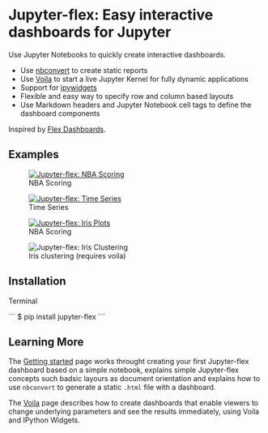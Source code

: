# Jupyter-flex: Easy interactive dashboards for Jupyter

Use Jupyter Notebooks to quickly create interactive dashboards.

- Use [nbconvert](https://nbconvert.readthedocs.io/en/latest/) to create static reports
- Use [Voila](https://github.com/voila-dashboards/voila) to start a live Jupyter Kernel for fully dynamic applications
- Support for [ipywidgets](https://ipywidgets.readthedocs.io/en/latest/)
- Flexible and easy way to specify row and column based layouts
- Use Markdown headers and Jupyter Notebook cell tags to define the dashboard components

Inspired by [Flex Dashboards](https://rmarkdown.rstudio.com/flexdashboard/).

## Examples

<div class="image-grid-row">
  <figure class="image-card">
    <a href="/examples/nba-scoring.html">
        <img src="/assets/img/nba-scoring.png" alt="Jupyter-flex: NBA Scoring">
    </a>
    <figcaption>NBA Scoring</figcaption>
  </figure>
  <figure class="image-card">
    <a href="/examples/time-series.html">
        <img src="/assets/img/time-series.png" alt="Jupyter-flex: Time Series">
    </a>
    <figcaption>Time Series</figcaption>
  </figure>
</div>

<div class="image-grid-row">
  <figure class="image-card">
    <a href="/examples/iris-plots.html">
        <img src="/assets/img/iris-plots.png" alt="Jupyter-flex: Iris Plots">
    </a>
    <figcaption>NBA Scoring</figcaption>
  </figure>
  <figure class="image-card">
    <!-- <a href="/examples/time-series.html"> -->
        <img src="/assets/img/iris-clustering.png" alt="Jupyter-flex: Iris Clustering">
    <!-- </a> -->
    <figcaption>Iris clustering (requires voila)</figcaption>
  </figure>
</div>

## Installation

<p class="code-header">Terminal</p>
```
$ pip install jupyter-flex
```

## Learning More

The [Getting started](/getting-started) page works throught creating your first Jupyter-flex dashboard based on a simple notebook,
explains simple Jupyter-flex concepts such badsic layours as document orientation
and explains how to use `nbconvert` to generate a static `.html` file with a dashboard.

The [Voila](/voila-ipywidgets) page describes how to create dashboards that enable viewers to change underlying parameters and see the results immediately,
using Voila and IPython Widgets.
